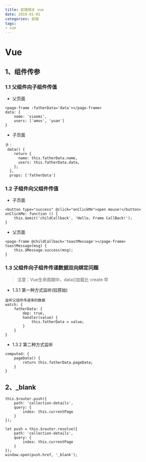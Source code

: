 ```yaml
---
title: 前端相关 vue
date: 2019-01-01
categories: 前端
tags:
- vue
---
```



# Vue

## 1、组件传参

### 1.1 父组件向子组件传值
- 父页面
```
<page-frame :fatherData='data'></page-frame>
data: {
    name: 'xiaomi',
    users: ['amos', 'yuan']
}
```
- 子页面
```
子：
 data() {
    return {
      name: this.fatherData.name,
      users: this.fatherData.data,
    };
  },
  props: ['fatherData']
```

### 1.2 子组件向父组件传值
- 子页面
```
<button type="success" @click="onClickMe">open mouse!</button>
onClickMe: function () {
    this.$emit('childCallback', 'Hello, Frame CallBack!');
}
```
- 父页面
```
<page-frame @childCallback='toastMessage'></page-frame>
toastMessage(msg) {
    this.$Message.success(msg);
}
```

### 1.3 父组件向子组件传递数据双向绑定问题
> 注意：Vue生命周期中，data()加载比 create 早

- 1.3.1 第一种方式监听(较原始)
```
监听父组件传递来的数据
watch: {
    fatherData: {
        dep: true,
        handler(value) {
            this.fatherData = value;
        }
    }
}
```

- 1.3.2 第二种方式监听
```
computed: {
    pageData() {
        return this.fatherData.pageData;
    }
}
```

## 2、_blank
```
this.$router.push({
    path: 'collection-details',
    query: {
        index: this.currentPage
    }
});

let push = this.$router.resolve({
    path: 'collection-details',
    query: {
        index: this.currentPage
    }
});
window.open(push.href, '_blank');
```
